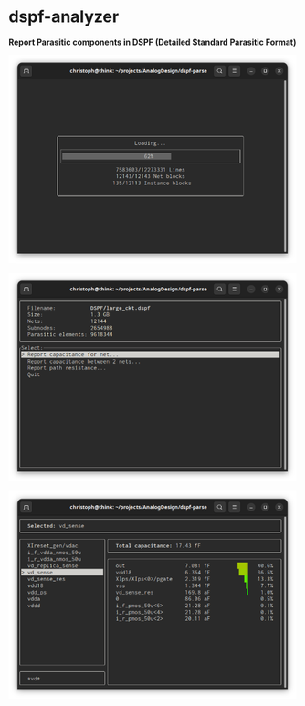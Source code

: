 dspf-analyzer
=============

**Report Parasitic components in DSPF (Detailed Standard Parasitic Format)**

![Loading screen](https://github.com/chwa/dspf-parse/blob/master/loading_progress.png)

![Main Menu](https://github.com/chwa/dspf-parse/blob/master/main_menu.png)

![Capacitance Report](https://github.com/chwa/dspf-parse/blob/master/cap_report.png)
